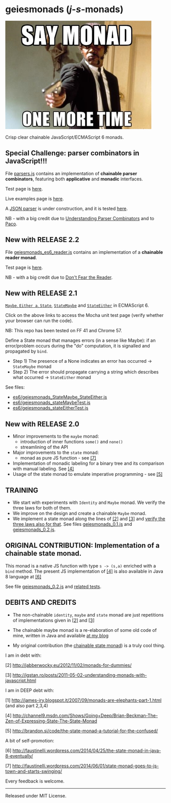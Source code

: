 # geiesmonads (_j_-_s_-monads)

![alt image](/img/say_monad.jpg)

Crisp clear chainable JavaScript/ECMAScript 6 monads.

Special Challenge: parser combinators in JavaScript!!!
------------------------------------------------------
File [parsers.js](https://github.com/Muzietto/geiesmonads/blob/master/parsers/js/parsers.js) contains an implementation of __chainable parser combinators__, featuring both __applicative__ and __monadic__ interfaces.

Test page is [here](https://rawgit.com/Muzietto/geiesmonads/master/parsers/Mocha_Parser_Combinators_Tests_RAWGIT.html).

Live examples page is [here](https://rawgit.com/Muzietto/geiesmonads/master/parsers/Console_Parser_Examples_RAWGIT.html).

A [JSON parser](https://github.com/Muzietto/geiesmonads/blob/master/parsers/js/json_parsers.js) is under construction, and it is tested [here](https://rawgit.com/Muzietto/geiesmonads/master/parsers/Mocha_JSON_Parser_Tests_RAWGIT.html).

NB - with a big credit due to [Understanding Parser Combinators](https://fsharpforfunandprofit.com/posts/understanding-parser-combinators/) and to [Paco](https://github.com/gabrielelana/paco).

New with RELEASE 2.2
--------------------
File [geiesmonads_es6_reader.js](https://github.com/Muzietto/geiesmonads/blob/master/es6/geiesmonads_es6_reader.js) contains an implementation of a __chainable reader monad__.

Test page is [here](https://rawgit.com/Muzietto/geiesmonads/master/MochaGeiesmonadsES6_Reader_Test.htm).

NB - with a big credit due to [Don't Fear the Reader](https://passy.svbtle.com/dont-fear-the-reader).

New with RELEASE 2.1
--------------------
[`Maybe`, `Either a`, `State`](http://rawgit.com/Muzietto/geiesmonads/master/MochaGeiesmonadsES6_Test.htm), [`StateMaybe`](http://rawgit.com/Muzietto/geiesmonads/master/MochaGeiesmonadsES6_StateMaybe_Test.htm) and [`StateEither`](http://rawgit.com/Muzietto/geiesmonads/master/MochaGeiesmonadsES6_StateEither_Test.htm) in ECMAScript 6.

Click on the above links to access the Mocha unit test page (verify whether your browser can run the code).

NB: This repo has been tested on FF 41 and Chrome 57.

Define a State monad that manages errors (in a sense like Maybe): 
if an error/problem occurs during the "do" computation, it is signalled and propagated by `bind`.
 - Step 1) The presence of a None indicates an error has occurred -> `StateMaybe` monad
 - Step 2) The error should propagate carrying a string which describes what occurred -> `StateEither` monad

See files:
* [es6/geiesmonads_StateMaybe_StateEither.js](https://github.com/Muzietto/geiesmonads/blob/master/es6/geiesmonads_StateMaybe_StateEither.js)
* [es6/geiesmonads_stateMaybeTest.js](https://github.com/Muzietto/geiesmonads/blob/master/es6/geiesmonads_stateMaybeTest.js)
* [es6/geiesmonads_stateEitherTest.js](https://github.com/Muzietto/geiesmonads/blob/master/es6/geiesmonads_es6_stateEither_test.js)

New with RELEASE 2.0
--------------------
- Minor improvements to the `maybe` monad:
  - introduction of inner functions `some()` and `none()`
  - streamlining of the API
- Major improvements to the `state` monad:
  - monad as pure JS function - see [[7]](http://faustinelli.wordpress.com/2014/06/01/state-monad-goes-to-js-town-and-starts-swinging/)
- Implementation of monadic labeling for a binary tree and its comparison with manual labeling. See [[4]](http://channel9.msdn.com/Shows/Going+Deep/Brian-Beckman-The-Zen-of-Expressing-State-The-State-Monad)
- Usage of the state monad to emulate imperative programming - see [[5]](http://brandon.si/code/the-state-monad-a-tutorial-for-the-confused/)

TRAINING
--------
- We start with experiments with `Identity` and `Maybe` monad. We verify the three laws for both of them.
- We improve on the design and create a chainable `Maybe` monad.
- We implement a state monad along the lines of [[2]](http://jabberwocky.eu/2012/11/02/monads-for-dummies/) and [[3]](http://igstan.ro/posts/2011-05-02-understanding-monads-with-javascript.html) and [verify the three laws also for that](http://rawgit.com/Muzietto/quindici/geiesmonads/YUIGeiesmonads_TRAIN_Test.htm).
See files [geiesmonads_0.1.js](https://github.com/Muzietto/geiesmonads/blob/master/js/geiesmonads_0.1.js) and [geiesmonads_0.2.js](https://github.com/Muzietto/geiesmonads/blob/master/js/geiesmonads_0.2.js).

ORIGINAL CONTRIBUTION: Implementation of a __chainable state monad__.
---------------------
This monad is a native JS function with type `s -> (s,a)` enriched with a `bind` method.
The present JS implementation of [[4]](http://channel9.msdn.com/Shows/Going+Deep/Brian-Beckman-The-Zen-of-Expressing-State-The-State-Monad) is also available in Java 8 language at [[6]](http://faustinelli.wordpress.com/2014/04/25/the-state-monad-in-java-8-eventually)

See file [geiesmonads_0.2.js](https://github.com/Muzietto/geiesmonads/blob/master/js/geiesmonads_0.2.js) and [related tests](http://rawgit.com/Muzietto/geiesmonads/master/YUIGeiesmonads_Test.htm).

DEBITS AND CREDITS
------------------
- The non-chainable `identity`, `maybe` and `state` monad are just repetitions of implementations given in [[2]](http://jabberwocky.eu/2012/11/02/monads-for-dummies) and [[3]](http://igstan.ro/posts/2011-05-02-understanding-monads-with-javascript.html)

- The chainable maybe monad is a re-elaboration of some old code of mine, written in Java and available [at my blog](http://faustinelli.wordpress.com/2010/07/27/example-maybe-monad-in-java)

- My original contribution (the [chainable state monad](http://faustinelli.wordpress.com/2014/06/01/state-monad-goes-to-js-town-and-starts-swinging/)) is a truly cool thing.


I am in debt with:

[2] http://jabberwocky.eu/2012/11/02/monads-for-dummies/

[3] http://igstan.ro/posts/2011-05-02-understanding-monads-with-javascript.html


I am in DEEP debt with:

[1] http://james-iry.blogspot.it/2007/09/monads-are-elephants-part-1.html (and also part 2,3,4)

[4] http://channel9.msdn.com/Shows/Going+Deep/Brian-Beckman-The-Zen-of-Expressing-State-The-State-Monad

[5] http://brandon.si/code/the-state-monad-a-tutorial-for-the-confused/


A bit of self-promotion:

[6] http://faustinelli.wordpress.com/2014/04/25/the-state-monad-in-java-8-eventually/

[7] http://faustinelli.wordpress.com/2014/06/01/state-monad-goes-to-js-town-and-starts-swinging/

Every feedback is welcome.

--------------------------
Released under MIT License.
